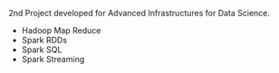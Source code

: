 2nd Project developed for Advanced Infrastructures for Data Science.

- Hadoop Map Reduce
- Spark RDDs
- Spark SQL
- Spark Streaming
